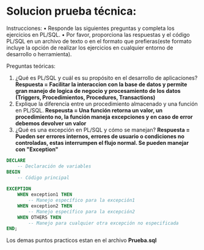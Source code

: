 # Solucion prueba técnica:
Instrucciones:
• Responde las siguientes preguntas y completa los ejercicios en PL/SQL.
• Por favor, proporciona las respuestas y el código PL/SQL en un archivo de texto o en el formato que prefieras(este formato incluye la opción de realizar los ejercicios en cualquier entorno de desarrollo o herramienta).

Preguntas teóricas:
1. ¿Qué es PL/SQL y cuál es su propósito en el desarrollo de aplicaciones?
**Respuesta = Facilitar la interaccion con la base de datos y permite gran manejo de logica de negocio y procesamiento de los datos (Triggers, Procedimientos, Procedures, Transactions)**
2. Explique la diferencia entre un procedimiento almacenado y una función en PL/SQL.
**Respeusta = Una función retorna un valor, un procedimiento no, la función maneja excepciones y en caso de error debemos devolver un valor**
3. ¿Qué es una excepción en PL/SQL y cómo se manejan?
**Respuesta = Pueden ser errores internos, errores de usuario o condiciones no controladas, estas interrumpen el flujo normal. Se pueden manejar con "Exception"**
```sql
DECLARE
    -- Declaración de variables
BEGIN
    -- Código principal
    
EXCEPTION
    WHEN exception1 THEN
        -- Manejo específico para la excepción1
    WHEN exception2 THEN
        -- Manejo específico para la excepción2
    WHEN OTHERS THEN
        -- Manejo para cualquier otra excepción no especificada
END;
```
Los demas puntos practicos estan en el archivo **Prueba.sql**